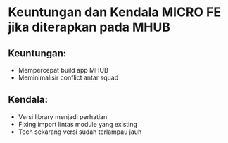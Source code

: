 # Keuntungan dan Kendala MICRO FE jika diterapkan pada MHUB

## Keuntungan:
- Mempercepat build app MHUB
- Meminimalisir conflict antar squad

## Kendala: 
- Versi library menjadi perhatian
- Fixing import lintas module yang existing
- Tech sekarang versi sudah terlampau jauh
